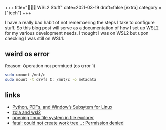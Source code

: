 +++
title="👩🏻‍💻 WSL2 Stuff"
date=2021-03-19
draft=false
[extra]
category = ["tech"]
+++

I have a really bad habit of not remembering the steps I take to configure stuff. So this blog post will serve as a documentation of how I set up WSL2 for my various development needs. <!-- more --> I thought I was on WSL2 but upon checking I was still on WSL1. 

## weird os error
Reason: Operation not permitted (os error 1)
```bash
sudo umount /mnt/c
sudo mount -t drvfs C: /mnt/c -o metadata
```

## links
- [Python, PDFs, and Window’s Subsytem for Linux](https://school.geekwall.in/p/9QG6NstS/)
- [zola and wsl2](https://github.com/getzola/zola/issues/1440)
- [opening linux file system in file explorer](https://www.reddit.com/r/bashonubuntuonwindows/comments/gr6ala/just_installed_wsl_2_where_should_i_save_all_my/)
- [fatal: could not create work tree... : Permission denied](https://stackoverflow.com/questions/16376035/fatal-could-not-create-work-tree-dir-kivy)
